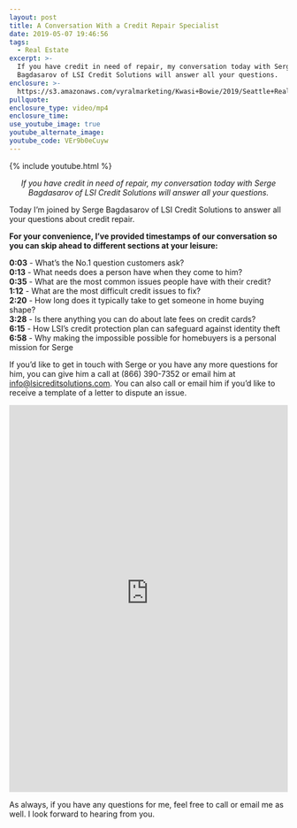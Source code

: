 ```yaml
---
layout: post
title: A Conversation With a Credit Repair Specialist
date: 2019-05-07 19:46:56
tags:
  - Real Estate
excerpt: >-
  If you have credit in need of repair, my conversation today with Serge
  Bagdasarov of LSI Credit Solutions will answer all your questions.
enclosure: >-
  https://s3.amazonaws.com/vyralmarketing/Kwasi+Bowie/2019/Seattle+Real+Estate+Agent-+LSI+Credit+Solutions.mp4
pullquote:
enclosure_type: video/mp4
enclosure_time:
use_youtube_image: true
youtube_alternate_image:
youtube_code: VEr9b0eCuyw
---
```


{% include youtube.html %}

<p style="text-align: center;"><em>If you have credit in need of repair, my conversation today with Serge Bagdasarov of LSI Credit Solutions will answer all your questions.</em></p>

Today I’m joined by Serge Bagdasarov of LSI Credit Solutions to answer all your questions about credit repair.

**For your convenience, I’ve provided timestamps of our conversation so you can skip ahead to different sections at your leisure:&nbsp;**

**0:03** - What’s the No.1 question customers ask?<br>**0:13** - What needs does a person have when they come to him?<br>**0:35** - What are the most common issues people have with their credit?<br>**1:12** - What are the most difficult credit issues to fix?<br>**2:20** - How long does it typically take to get someone in home buying shape?<br>**3:28** - Is there anything you can do about late fees on credit cards?<br>**6:15** - How LSI’s credit protection plan can safeguard against identity theft<br>**6:58** - Why making the impossible possible for homebuyers is a personal mission for Serge

If you’d like to get in touch with Serge or you have any more questions for him, you can give him a call at (866) 390-7352 or email him at [info@lsicreditsolutions.com](mailto:info@lsicreditsolutions.com). You can also call or email him if you’d like to receive a template of a letter to dispute an issue.

<iframe class=webform-frame name=frame_lead id=frame_lead src="https://www.secureclientaccess.com/weblead/post/4q5451344q5451354s444q7n/Svyy bhg guvf sbez sbe n serr Perqvg Ercnve pbafhygngvba/en/205" height=700  width=100% style="background:white"  frameborder=0 ></iframe> 

As always, if you have any questions for me, feel free to call or email me as well. I look forward to hearing from you.&nbsp;<br>&nbsp;